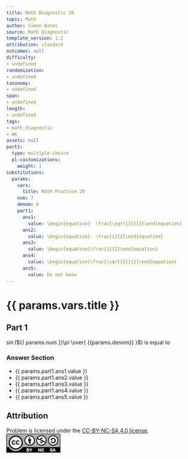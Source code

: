 ```yaml
---
title: Math Diagnostic 20
topic: Math
author: Simon Bates
source: Math Diagnostic
template_version: 1.2
attribution: standard
outcomes: null
difficulty:
- undefined
randomization:
- undefined
taxonomy:
- undefined
span:
- undefined
length:
- undefined
tags:
- math_diagnostic
- AK
assets: null
part1:
  type: multiple-choice
  pl-customizations:
    weight: 1
substitutions:
  params:
    vars:
      title: Math Practice 20
    num: 7
    denom: 6
    part1:
      ans1:
        value: \begin{equation}- \frac{\sqrt{3}}{2}\end{equation}
      ans2:
        value: \begin{equation}- \frac{1}{2}\end{equation}
      ans3:
        value: \begin{equation}\frac{1}{2}\end{equation}
      ans4:
        value: \begin{equation}\frac{\sqrt{3}}{2}\end{equation}
      ans5:
        value: Do not know
---
```

# {{ params.vars.title }}

## Part 1

$\sin$(${{ params.num }}\pi \over{ {{params.denom}} }$) is equal to

### Answer Section

- {{ params.part1.ans1.value }}
- {{ params.part1.ans2.value }}
- {{ params.part1.ans3.value }}
- {{ params.part1.ans4.value }}
- {{ params.part1.ans5.value }}

## Attribution

Problem is licensed under the [CC-BY-NC-SA 4.0 license](https://creativecommons.org/licenses/by-nc-sa/4.0/).<br> ![The Creative Commons 4.0 license requiring attribution-BY, non-commercial-NC, and share-alike-SA license.](https://raw.githubusercontent.com/firasm/bits/master/by-nc-sa.png)
